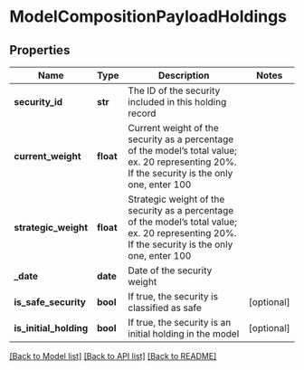# ModelCompositionPayloadHoldings

## Properties
Name | Type | Description | Notes
------------ | ------------- | ------------- | -------------
**security_id** | **str** | The ID of the security included in this holding record | 
**current_weight** | **float** | Current weight of the security as a percentage of the model’s total value; ex. 20 representing 20%. If the security is the only one, enter 100 | 
**strategic_weight** | **float** | Strategic weight of the security as a percentage of the model’s total value; ex. 20 representing 20%. If the security is the only one, enter 100 | 
**_date** | **date** | Date of the security weight | 
**is_safe_security** | **bool** | If true, the security is classified as safe | [optional] 
**is_initial_holding** | **bool** | If true, the security is an initial holding in the model | [optional] 

[[Back to Model list]](../README.md#documentation-for-models) [[Back to API list]](../README.md#documentation-for-api-endpoints) [[Back to README]](../README.md)


